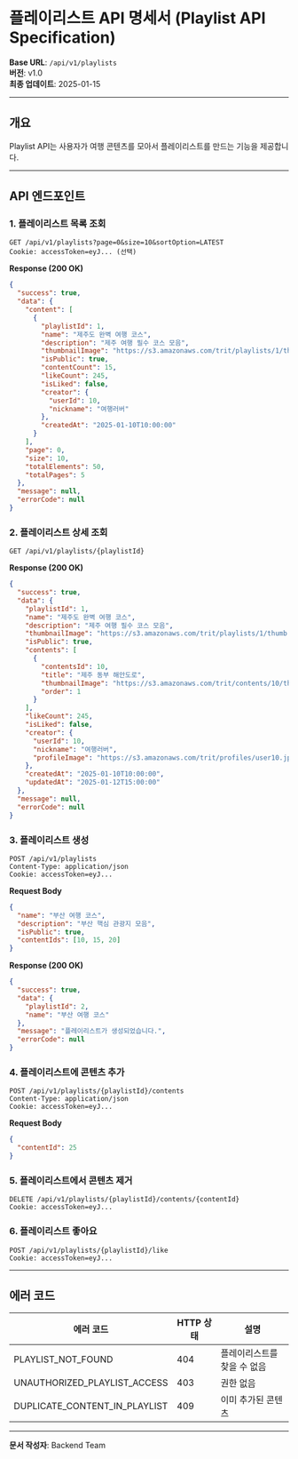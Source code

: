 # 플레이리스트 API 명세서 (Playlist API Specification)

**Base URL**: `/api/v1/playlists`  
**버전**: v1.0  
**최종 업데이트**: 2025-01-15

---

## 개요

Playlist API는 사용자가 여행 콘텐츠를 모아서 플레이리스트를 만드는 기능을 제공합니다.

---

## API 엔드포인트

### 1. 플레이리스트 목록 조회

```http
GET /api/v1/playlists?page=0&size=10&sortOption=LATEST
Cookie: accessToken=eyJ... (선택)
```

**Response (200 OK)**

```json
{
  "success": true,
  "data": {
    "content": [
      {
        "playlistId": 1,
        "name": "제주도 완벽 여행 코스",
        "description": "제주 여행 필수 코스 모음",
        "thumbnailImage": "https://s3.amazonaws.com/trit/playlists/1/thumb.jpg",
        "isPublic": true,
        "contentCount": 15,
        "likeCount": 245,
        "isLiked": false,
        "creator": {
          "userId": 10,
          "nickname": "여행러버"
        },
        "createdAt": "2025-01-10T10:00:00"
      }
    ],
    "page": 0,
    "size": 10,
    "totalElements": 50,
    "totalPages": 5
  },
  "message": null,
  "errorCode": null
}
```

### 2. 플레이리스트 상세 조회

```http
GET /api/v1/playlists/{playlistId}
```

**Response (200 OK)**

```json
{
  "success": true,
  "data": {
    "playlistId": 1,
    "name": "제주도 완벽 여행 코스",
    "description": "제주 여행 필수 코스 모음",
    "thumbnailImage": "https://s3.amazonaws.com/trit/playlists/1/thumb.jpg",
    "isPublic": true,
    "contents": [
      {
        "contentsId": 10,
        "title": "제주 동부 해안도로",
        "thumbnailImage": "https://s3.amazonaws.com/trit/contents/10/thumb.jpg",
        "order": 1
      }
    ],
    "likeCount": 245,
    "isLiked": false,
    "creator": {
      "userId": 10,
      "nickname": "여행러버",
      "profileImage": "https://s3.amazonaws.com/trit/profiles/user10.jpg"
    },
    "createdAt": "2025-01-10T10:00:00",
    "updatedAt": "2025-01-12T15:00:00"
  },
  "message": null,
  "errorCode": null
}
```

### 3. 플레이리스트 생성

```http
POST /api/v1/playlists
Content-Type: application/json
Cookie: accessToken=eyJ...
```

**Request Body**

```json
{
  "name": "부산 여행 코스",
  "description": "부산 핵심 관광지 모음",
  "isPublic": true,
  "contentIds": [10, 15, 20]
}
```

**Response (200 OK)**

```json
{
  "success": true,
  "data": {
    "playlistId": 2,
    "name": "부산 여행 코스"
  },
  "message": "플레이리스트가 생성되었습니다.",
  "errorCode": null
}
```

### 4. 플레이리스트에 콘텐츠 추가

```http
POST /api/v1/playlists/{playlistId}/contents
Content-Type: application/json
Cookie: accessToken=eyJ...
```

**Request Body**

```json
{
  "contentId": 25
}
```

### 5. 플레이리스트에서 콘텐츠 제거

```http
DELETE /api/v1/playlists/{playlistId}/contents/{contentId}
Cookie: accessToken=eyJ...
```

### 6. 플레이리스트 좋아요

```http
POST /api/v1/playlists/{playlistId}/like
Cookie: accessToken=eyJ...
```

---

## 에러 코드

| 에러 코드 | HTTP 상태 | 설명 |
|----------|----------|------|
| PLAYLIST_NOT_FOUND | 404 | 플레이리스트를 찾을 수 없음 |
| UNAUTHORIZED_PLAYLIST_ACCESS | 403 | 권한 없음 |
| DUPLICATE_CONTENT_IN_PLAYLIST | 409 | 이미 추가된 콘텐츠 |

---

**문서 작성자**: Backend Team
